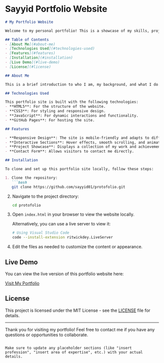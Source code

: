 # Sayyid Portfolio Website

```markdown
# My Portfolio Website

Welcome to my personal portfolio! This is a showcase of my skills, projects, and achievements. This website is built using HTML, CSS, and JavaScript, and it is hosted on GitHub Pages.

## Table of Contents
- [About Me](#about-me)
- [Technologies Used](#technologies-used)
- [Features](#features)
- [Installation](#installation)
- [Live Demo](#live-demo)
- [License](#license)

## About Me

This is a brief introduction to who I am, my background, and what I do. I am a passionate [insert profession, e.g., web developer, software engineer, designer] with a focus on [insert area of expertise]. I create user-friendly and innovative solutions for [insert type of audience, e.g., businesses, individuals, etc.].

## Technologies Used

This portfolio site is built with the following technologies:
- **HTML5**: For the structure of the website.
- **CSS3**: For styling and responsive design.
- **JavaScript**: For dynamic interactions and functionality.
- **GitHub Pages**: For hosting the site.

## Features

- **Responsive Design**: The site is mobile-friendly and adapts to different screen sizes.
- **Interactive Sections**: Hover effects, smooth scrolling, and animated transitions.
- **Project Showcase**: Displays a collection of my work and achievements.
- **Contact Form**: Allows visitors to contact me directly.

## Installation

To clone and set up this portfolio site locally, follow these steps:

1. Clone the repository:
   ```bash
   git clone https://github.com/sayyid01/protofolio.git
   ```

2. Navigate to the project directory:
   ```bash
   cd protofolio
   ```

3. Open `index.html` in your browser to view the website locally.

   Alternatively, you can use a live server to view it:
   ```bash
   # Using Visual Studio Code
   code --install-extension ritwickdey.LiveServer
   ```

4. Edit the files as needed to customize the content or appearance.

## Live Demo

You can view the live version of this portfolio website here:

[Visit My Portfolio](https://sayyid01.github.io/protofolio/)

## License

This project is licensed under the MIT License - see the [LICENSE](LICENSE) file for details.

---

Thank you for visiting my portfolio! Feel free to contact me if you have any questions or opportunities to collaborate.

```

Make sure to update any placeholder sections (like "insert profession", "insert area of expertise", etc.) with your actual details.

